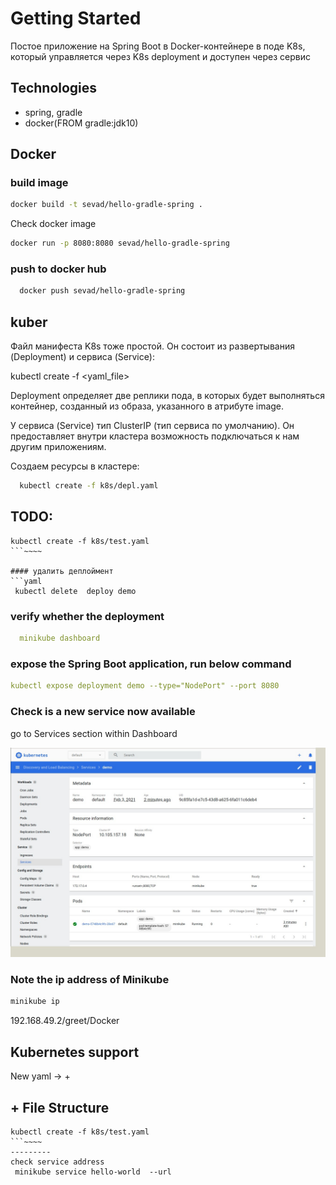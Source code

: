 # Getting Started
Постое приложение на Spring Boot в Docker-контейнере в поде K8s, который управляется через K8s deployment
 и доступен через сервис

## Technologies 

* spring, gradle 
* docker(FROM gradle:jdk10) 

## Docker 

### build image 
```bash
docker build -t sevad/hello-gradle-spring .
```

Check docker image 
```bash
docker run -p 8080:8080 sevad/hello-gradle-spring
```

### push to docker hub 
```bash
  docker push sevad/hello-gradle-spring
```


## kuber 
Файл манифеста K8s тоже простой. Он состоит из развертывания (Deployment) и сервиса (Service):

kubectl create -f <yaml_file>


Deployment определяет две реплики пода, в которых будет выполняться контейнер, созданный из образа, указанного в атрибуте image.

У сервиса (Service) тип ClusterIP (тип сервиса по умолчанию). Он предоставляет внутри кластера возможность подключаться
 к нам другим приложениям.
 
 Создаем ресурсы в кластере:
 ```bash
   kubectl create -f k8s/depl.yaml
 ```

## TODO:
```
kubectl create -f k8s/test.yaml 
```~~~~

#### удалить деплоймент
```yaml
 kubectl delete  deploy demo
```

### verify whether the deployment 
```yaml
  minikube dashboard
```


### expose the Spring Boot application, run below command
 ```yaml
 kubectl expose deployment demo --type="NodePort" --port 8080
```

### Check is  a new service now available
go to Services section within Dashboard

![Image ](minikube_dashboard_1.jpg)
  
 ### Note the ip address of Minikube
 ```bash
 minikube ip
```

192.168.49.2/greet/Docker

## Kubernetes support
 New yaml -> <ctrl> + <j>
 
 <ctrl> + <F12> File Structure
 ----------

```
kubectl create -f k8s/test.yaml 
```~~~~
---------
check service address
 minikube service hello-world  --url

